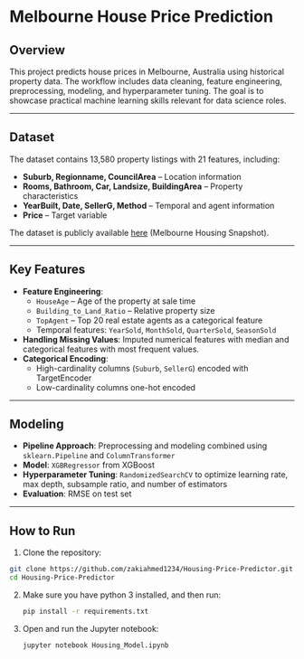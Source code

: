 # Melbourne House Price Prediction

## Overview
This project predicts house prices in Melbourne, Australia using historical property data. The workflow includes data cleaning, feature engineering, preprocessing, modeling, and hyperparameter tuning. The goal is to showcase practical machine learning skills relevant for data science roles.

---

## Dataset
The dataset contains 13,580 property listings with 21 features, including:  
- **Suburb, Regionname, CouncilArea** – Location information  
- **Rooms, Bathroom, Car, Landsize, BuildingArea** – Property characteristics  
- **YearBuilt, Date, SellerG, Method** – Temporal and agent information  
- **Price** – Target variable  

The dataset is publicly available [here](https://www.kaggle.com/datasets/dansbecker/melbourne-housing-snapshot) (Melbourne Housing Snapshot).

---

## Key Features
- **Feature Engineering**:
  - `HouseAge` – Age of the property at sale time
  - `Building_to_Land_Ratio` – Relative property size
  - `TopAgent` – Top 20 real estate agents as a categorical feature
  - Temporal features: `YearSold`, `MonthSold`, `QuarterSold`, `SeasonSold`
- **Handling Missing Values**: Imputed numerical features with median and categorical features with most frequent values.  
- **Categorical Encoding**:  
  - High-cardinality columns (`Suburb`, `SellerG`) encoded with TargetEncoder  
  - Low-cardinality columns one-hot encoded  

---

## Modeling
- **Pipeline Approach**: Preprocessing and modeling combined using `sklearn.Pipeline` and `ColumnTransformer`  
- **Model**: `XGBRegressor` from XGBoost  
- **Hyperparameter Tuning**: `RandomizedSearchCV` to optimize learning rate, max depth, subsample ratio, and number of estimators  
- **Evaluation**: RMSE on test set

---

## How to Run
1. Clone the repository:  
```bash
git clone https://github.com/zakiahmed1234/Housing-Price-Predictor.git
cd Housing-Price-Predictor

```
2. Make sure you have python 3 installed, and then run:
   ```bash
   pip install -r requirements.txt
   ```
3. Open and run the Jupyter notebook:
   ```bash
   jupyter notebook Housing_Model.ipynb
   ```
